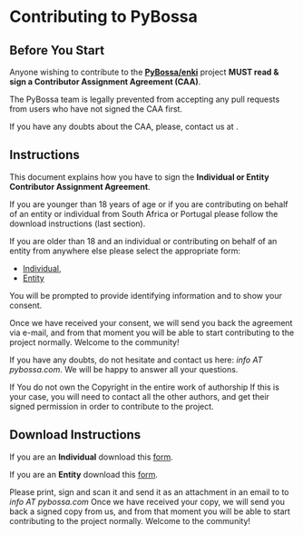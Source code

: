 # Contributing to PyBossa

## Before You Start

Anyone wishing to contribute to the **[PyBossa/enki](https://github.com/PyBossa/enki)** project 
**MUST read & sign a Contributor Assignment Agreement (CAA)**. 

The PyBossa team is legally prevented from accepting any pull requests from users who have not signed the CAA first.

If you have any doubts about the CAA, please, contact us at <info AT pybossa DOT com>.

## Instructions

This document explains how you have to sign the **Individual or Entity Contributor Assignment Agreement**. 

If you are younger than 18 years of age or if you are contributing on behalf of an entity or individual from South Africa or Portugal please follow the download instructions (last section). 

If you are older than 18 and an individual or contributing on behalf of an entity from anywhere else please select the appropriate form:

* [Individual](https://docs.google.com/forms/d/1Hm3d1CylEvvuZ9TiQKoy9U8qBUMbQ1t5IiWum4tecJU/viewform), 
* [Entity](https://docs.google.com/forms/d/1IBUu6HAr1hdQlgv9SJ6FluoypjK-_SLAxnuEt5q7nug/viewform)
 
You will be prompted to provide identifying information and to show your consent.

Once we have received your consent, we will send you back the agreement via e-mail, and from that moment you will be able to start contributing to the project normally. Welcome to the community!

If you have any doubts, do not hesitate and contact us here: *info AT pybossa.com*. We will be happy to answer all your questions.

If You do not own the Copyright in the entire work of authorship
If this is your case, you will need to contact all the other authors, and get their signed permission in order to contribute to the project.

## Download Instructions

If you are an **Individual** download this [form](https://dl.dropboxusercontent.com/u/27667029/PyBossaIndividualContributorAssignmentAgreement.pdf).

If you are an **Entity** download this [form](https://dl.dropboxusercontent.com/u/27667029/PyBossaEntityContributorAssignmentAgreement.pdf).

Please print, sign and scan it and send it as an attachment in an email to  to *info AT pybossa.com* Once we have received your copy, we will send you back a signed copy from us, and from that moment you will be able to start contributing to the project normally. Welcome to the community!
